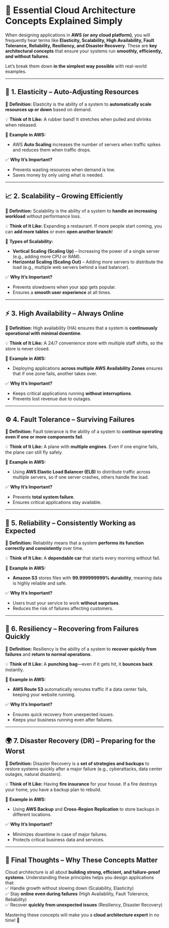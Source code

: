 # 🌟 **Essential Cloud Architecture Concepts Explained Simply**

When designing applications in **AWS (or any cloud platform)**, you will frequently hear terms like **Elasticity, Scalability, High Availability, Fault Tolerance, Reliability, Resiliency, and Disaster Recovery**. These are **key architectural concepts** that ensure your systems run **smoothly, efficiently, and without failures**.

Let’s break them down **in the simplest way possible** with real-world examples.

---

## 🔄 **1. Elasticity – Auto-Adjusting Resources**

📌 **Definition:** Elasticity is the ability of a system to **automatically scale resources up or down** based on demand.

💡 **Think of It Like:** A rubber band! It stretches when pulled and shrinks when released.

🚀 **Example in AWS:**

- AWS **Auto Scaling** increases the number of servers when traffic spikes and reduces them when traffic drops.

✅ **Why It’s Important?**

- Prevents wasting resources when demand is low.
- Saves money by only using what is needed.

---

## 📈 **2. Scalability – Growing Efficiently**

📌 **Definition:** Scalability is the ability of a system to **handle an increasing workload** without performance loss.

💡 **Think of It Like:** Expanding a restaurant. If more people start coming, you can **add more tables** or even **open another branch**!

🚀 **Types of Scalability:**

- **Vertical Scaling (Scaling Up)** – Increasing the power of a single server (e.g., adding more CPU or RAM).
- **Horizontal Scaling (Scaling Out)** – Adding more servers to distribute the load (e.g., multiple web servers behind a load balancer).

✅ **Why It’s Important?**

- Prevents slowdowns when your app gets popular.
- Ensures a **smooth user experience** at all times.

---

## ⚡ **3. High Availability – Always Online**

📌 **Definition:** High availability (HA) ensures that a system is **continuously operational with minimal downtime**.

💡 **Think of It Like:** A 24/7 convenience store with multiple staff shifts, so the store is never closed.

🚀 **Example in AWS:**

- Deploying applications **across multiple AWS Availability Zones** ensures that if one zone fails, another takes over.

✅ **Why It’s Important?**

- Keeps critical applications running **without interruptions**.
- Prevents lost revenue due to outages.

---

## ⚙ **4. Fault Tolerance – Surviving Failures**

📌 **Definition:** Fault tolerance is the ability of a system to **continue operating even if one or more components fail**.

💡 **Think of It Like:** A plane with **multiple engines**. Even if one engine fails, the plane can still fly safely.

🚀 **Example in AWS:**

- Using **AWS Elastic Load Balancer (ELB)** to distribute traffic across multiple servers, so if one server crashes, others handle the load.

✅ **Why It’s Important?**

- Prevents **total system failure**.
- Ensures critical applications stay available.

---

## 🔁 **5. Reliability – Consistently Working as Expected**

📌 **Definition:** Reliability means that a system **performs its function correctly and consistently** over time.

💡 **Think of It Like:** A **dependable car** that starts every morning without fail.

🚀 **Example in AWS:**

- **Amazon S3** stores files with **99.999999999% durability**, meaning data is highly reliable and safe.

✅ **Why It’s Important?**

- Users trust your service to work **without surprises**.
- Reduces the risk of failures affecting customers.

---

## 🔄 **6. Resiliency – Recovering from Failures Quickly**

📌 **Definition:** Resiliency is the ability of a system to **recover quickly from failures** and **return to normal operations**.

💡 **Think of It Like:** A **punching bag**—even if it gets hit, it **bounces back** instantly.

🚀 **Example in AWS:**

- **AWS Route 53** automatically reroutes traffic if a data center fails, keeping your website running.

✅ **Why It’s Important?**

- Ensures quick recovery from unexpected issues.
- Keeps your business running even after failures.

---

## 🌍 **7. Disaster Recovery (DR) – Preparing for the Worst**

📌 **Definition:** Disaster Recovery is a **set of strategies and backups** to restore systems quickly after a major failure (e.g., cyberattacks, data center outages, natural disasters).

💡 **Think of It Like:** Having **fire insurance** for your house. If a fire destroys your home, you have a backup plan to rebuild.

🚀 **Example in AWS:**

- Using **AWS Backup** and **Cross-Region Replication** to store backups in different locations.

✅ **Why It’s Important?**

- Minimizes downtime in case of major failures.
- Protects critical business data and services.

---

## 🎯 **Final Thoughts – Why These Concepts Matter**

Cloud architecture is all about **building strong, efficient, and failure-proof systems**. Understanding these principles helps you design applications that:  
✅ Handle growth without slowing down (Scalability, Elasticity)  
✅ Stay **online even during failures** (High Availability, Fault Tolerance, Reliability)  
✅ Recover **quickly from unexpected issues** (Resiliency, Disaster Recovery)

Mastering these concepts will make you a **cloud architecture expert** in no time! 🚀
